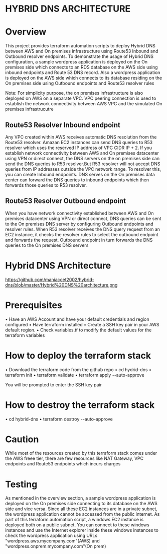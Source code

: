 # HYBRID DNS ARCHITECTURE
# Overview
This project provides terraform automation scripts to deploy Hybrid DNS between AWS and On premises infrastructure using Route53 Inbound and Outbound resolver endpoints. 
To demonstrate the usage of Hybrid DNS configuration, a sample wordpress application is deployed on the On premises side which connects to an RDS database on the AWS side using inbound endpoints and Route 53 DNS record. Also a wordpress application is deployed on the AWS side which connects to its database residing on the On premises side using Outbound endpoints and Route53 resolver rules

Note:
For simplicity purpose, the on premises infrastructure is also deployed on AWS on a separate VPC. VPC peering connection is used to establish the network connectivity between AWS VPC and the simulated On premises infrastrucutre

## Route53 Resolver Inbound endpoint
Any VPC created within AWS receives automatic DNS resolution from the Route53 resolver. Amazan EC2 instances can send DNS queries to R53 resolver which uses the reserved IP address of VPC CIDR IP + 2. If you establish network connectivity between AWS and On premises datacenter using VPN or direct connect, the DNS servers on the on premises side can send the DNS queries to R53 resolver.But R53 resolver will not accept DNS queries from IP addresses outside the VPC network range. To resolver this, you can create Inbound endpoints. DNS serves on the On premises data center can forward the DNS queries to inbound endpoints which then forwards those queries to R53 resolver. 

## Route53 Resolver Outbound endpoint
When you have network connectivity established between AWS and On premises datacenter using VPN or direct connect, DNS queries can be sent to the On premises DNS server by configuring Outbound endpoints and resolver rules. When R53 resolver receives the DNS query request from an EC2 instance, it checks the resolver rules to select the outbound endpoint and forwards the request. Outbound endpoint in turn forwards the DNS queries to the On premises DNS servers

# Hybrid DNS Architecture

https://github.com/maniaccet2002/hybrid-dns/blob/master/Hybrid%20DNS%20architecture.png


# Prerequisites
•	Have an AWS Account and have your default credentials and region configured
•	Have terraform installed
•	Create a SSH key pair in your AWS default region. 
•	Check variables.tf to modify the default values for the terraform variables


# How to deploy the terraform stack
•	Download the terraform code from the github repo
•	cd hydrid-dns
•	terraform init
•	terraform validate
•	terraform apply --auto-approve


You will be prompted to enter the SSH key pair

# How to destroy the terraform stack
•	cd hybrid-dns
•	terraform destroy --auto-approve


# Caution
While most of the resources created by this terraform stack comes under the AWS freee tier, there are few resources like NAT Gateway, VPC endpoints and Route53 endpoints which incurs charges

# Testing 
As mentioned in the overview section, a sample wordpress application is deployed on the On premises side connecting to its database on the AWS side and vice versa. Since all these EC2 instances are in a private subnet, the wordpress application cannot be accessed from the public internet. As part of this terraform automation script, a windows EC2 instance is deployed both on a public subnet. You can connect to these windows instances and use the Internet explorer inside these windows instances to check the wordpress application using URLs "wordpress.aws.mycompany.com"(AWS) and "wordpress.onprem.mycompany.com"(On prem)

